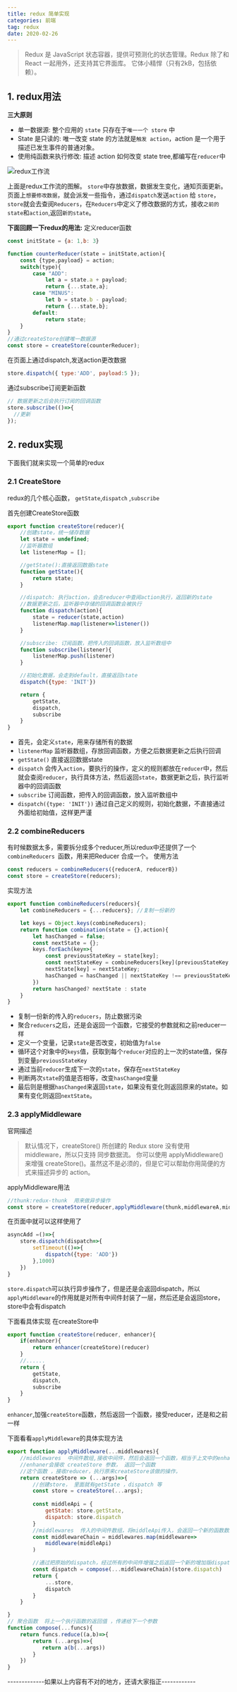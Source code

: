 ```yaml
---
title: redux 简单实现
categories: 前端
tag: redux
date: 2020-02-26
---
```


> Redux 是 JavaScript 状态容器，提供可预测化的状态管理。Redux 除了和 React 一起用外，还支持其它界面库。 它体小精悍（只有2kB，包括依赖）。

## 1. redux用法

**三大原则**
* 单一数据源: 整个应用的 `state` 只存在于`唯一一个 store` 中
* State 是只读的: 唯一改变 state 的方法就是`触发 action`，action 是一个用于描述已发生事件的普通对象。
* 使用纯函数来执行修改: 描述 action 如何改变 state tree,都编写在`reducer`中

![redux工作流](http://fs.eyes487.top:9999/uploads/1583576247206-redux.jpg  "图1")

上面是redux工作流的图解。
`store`中存放数据，数据发生变化，通知页面更新。页面上`想要修改数据`，就会派发一些指令，通过`dispatch`发送`action` 给 `store`，`store`就会去查阅`Reducers`，在`Reducers`中定义了修改数据的方式，接收`之前的state`和`action`,返回`新的state`。


**下面回顾一下redux的用法:**
定义reducer函数
```js
const initState = {a: 1,b: 3}

function counterReducer(state = initState,action){
    const {type,payload} = action;
    switch(type){
        case "ADD":
            let a = state.a + payload;
            return {...state,a};
        case "MINUS":
            let b = state.b - payload;
            return {...state,b};
        default:
            return state;
    }
}
//通过createStore创建唯一数据源
const store = createStore(counterReducer);
```
在页面上通过dispatch,发送action更改数据
```js
store.dispatch({ type:'ADD', payload:5 });
```

通过subscribe订阅更新函数
```js
// 数据更新之后会执行订阅的回调函数
store.subscribe(()=>{
  //更新
});
```


## 2. redux实现
下面我们就来实现一个简单的redux

### 2.1 CreateStore
redux的几个核心函数， `getState`,`dispatch` ,`subscribe`

首先创建CreateStore函数
```js
export function createStore(reducer){
    //创建state，统一储存数据
    let state = undefined;
    //监听器数组
    let listenerMap = [];

    //getState():直接返回数据state
    function getState(){
        return state;
    }

    //dispatch: 执行action，会去reducer中查阅action执行，返回新的state
    //数据更新之后，监听器中存储的回调函数会被执行
    function dispatch(action){
        state = reducer(state,action)
        listenerMap.map(listener=>listener()) 
    }

    //subscribe: 订阅函数，把传入的回调函数，放入监听数组中
    function subscribe(listener){
        listenerMap.push(listener)
    }

    //初始化数据，会走到default，直接返回state
    dispatch({type: 'INIT'})

    return {
        getState,
        dispatch,
        subscribe
    }
}
```

* 首先，会定义`state`，用来存储所有的数据
* `listenerMap` 监听器数组，存放回调函数，方便之后数据更新之后执行回调
* `getState()` 直接返回数据state
* `dispatch` 会传入`action`，要执行的操作，定义的规则都放在`reducer`中，然后就会查阅`reducer`，执行具体方法，然后返回`state`，数据更新之后，执行监听器中的回调函数
* `subscribe` 订阅函数，把传入的回调函数，放入监听数组中
* `dispatch({type: 'INIT'})` 通过自己定义的规则，初始化数据，不直接通过外面给初始值，这样更严谨

### 2.2 combineReducers

有时候数据太多，需要拆分成多个reducer,所以redux中还提供了一个`combineReducers `函数，用来把Reducer 合成一个。
使用方法
```js
const reducers = combineReducers({reducerA, reducerB})
const store = createStore(reducers);
```
实现方法
```js
export function combineReducers(reducers){
    let combineReducers = {...reducers}; //复制一份新的

    let keys = Object.keys(combineReducers);
    return function combination(state = {},action){
        let hasChanged = false;
        const nextState = {};
        keys.forEach(key=>{
            const previousStateKey = state[key];
            const nextStateKey = combineReducers[key](previousStateKey, action)
            nextState[key] = nextStateKey;
            hasChanged = hasChanged || nextStateKey !== previousStateKey
        })
        return hasChanged? nextState : state
    }
}
```

* 复制一份新的传入的`reducers`，防止数据污染
* 聚合`reducers`之后，还是会返回一个函数，它接受的参数就和之前reducer一样
* 定义一个变量，记录`state`是否改变，初始值为`false`
* 循环这个对象中的`keys`值，获取到每个`reducer`对应的上一次的state值，保存到变量`previousStateKey`
* 通过当前`reducer`生成下一次的`state`，保存在`nextStateKey`
* 判断两次`state`的值是否相等，改变`hasChanged`变量
* 最后则是根据`hasChanged`来返回`state`，如果没有变化则返回原来的state。如果有变化则返回`nextState`。

### 2.3 applyMiddleware

官网描述
> 默认情况下，createStore() 所创建的 Redux store 没有使用 middleware，所以只支持 同步数据流。
你可以使用 applyMiddleware() 来增强 createStore()。虽然这不是必须的，但是它可以帮助你用简便的方式来描述异步的 action。

applyMiddleware用法
```js
//thunk:redux-thunk  用来做异步操作
const store = createStore(reducer,applyMiddleware(thunk,middlewareA,middlewareB));
```

在页面中就可以这样使用了
```js
asyncAdd =()=>{
    store.dispatch(dispatch=>{
        setTimeout(()=>{
            dispatch({type: 'ADD'})
        },1000)
    })
}
```
`store.dispatch`可以执行异步操作了，但是还是会返回dispatch，所以`applyMiddleware`的作用就是对所有中间件封装了一层，然后还是会返回store，store中会有dispatch

下面看具体实现
在createStore中
```js
export function createStore(reducer, enhancer){
    if(enhancer){
        return enhancer(createStore)(reducer)
    }
    //......
    return {
        getState,
        dispatch,
        subscribe
    }
}
```
`enhancer`,加强`createStore`函数，然后返回一个函数，接受reducer，还是和之前一样

下面看看`applyMiddleware`的具体实现方法
```js
export function applyMiddleware(...middlewares){
    //middlewares  中间件数组,接收中间件，然后会返回一个函数，相当于上文中的enhancer
    //enhaner会接收 createStore 参数， 返回一个函数
    //这个函数 ，接收reducer，执行原来createStore该做的操作，
    return createStore => (...args)=>{
        //创建store， 里面就有getState ，dispatch 等
        const store = createStore(...args);
        
        const middleApi = {
            getState: store.getState,
            dispatch: store.dispatch
        }
        //middlewares  传入的中间件数组，将middleApi传入，会返回一个新的函数数组
        const middlewareChain = middlewares.map(middleware=> 
            middleware(middleApi)
        )

        //通过把原始的dispatch，经过所有的中间件增强之后返回一个新的增加版dispatch，就可以做比如异步操作之类的了
        const dispatch = compose(...middlewareChain)(store.dispatch)
        return {
            ...store,
            dispatch
        }
    }

}
// 聚合函数  将上一个执行函数的返回值 ，传递给下一个参数
function compose(...funcs){
    return funcs.reduce((a,b)=>{
        return (...args)=>{
           return a(b(...args))
        }
    })
}
```


-------------如果以上内容有不对的地方，还请大家指正------------